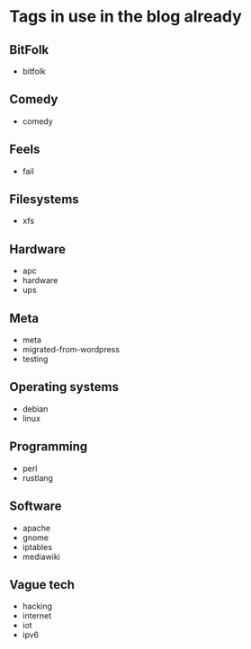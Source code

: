 # Tags in use in the blog already

## BitFolk
- bitfolk

## Comedy
- comedy

## Feels
- fail

## Filesystems
- xfs

## Hardware
- apc
- hardware
- ups

## Meta
- meta
- migrated-from-wordpress
- testing

## Operating systems
- debian
- linux

## Programming
- perl
- rustlang

## Software
- apache
- gnome
- iptables
- mediawiki

## Vague tech
- hacking
- internet
- iot
- ipv6
